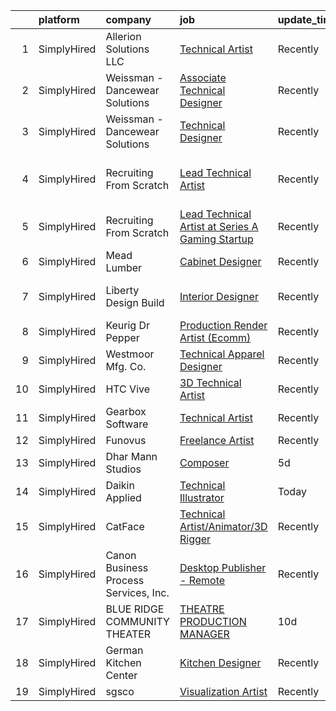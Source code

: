 

|    | platform    | company                               | job                                                                                                                                                           | update_time   | location                       |
|---:|:------------|:--------------------------------------|:--------------------------------------------------------------------------------------------------------------------------------------------------------------|:--------------|:-------------------------------|
|  1 | SimplyHired | Allerion Solutions LLC                | [Technical Artist](https://www.simplyhired.com/job/xJE-RTxiDI3N-0pEhLL9rtelut8fnfMhO5N2fbq2Uf3bt9bcGHHZ8w?q=technical+artist)                                 | Recently      | Remote                         |
|  2 | SimplyHired | Weissman - Dancewear Solutions        | [Associate Technical Designer](https://www.simplyhired.com/job/nKLyV4uiSfeKrSwc13zURriHvEdy7zEXNSnWqgiMkKQXTOprYoXeYg?q=technical+artist)                     | Recently      | St. Louis, MO                  |
|  3 | SimplyHired | Weissman - Dancewear Solutions        | [Technical Designer](https://www.simplyhired.com/job/-WlrExIwz0fN_7GPwDXzeHZTjE1zpGAatQhb-bViXC2PFDUCUOmtbg?q=technical+artist)                               | Recently      | St. Louis, MO                  |
|  4 | SimplyHired | Recruiting From Scratch               | [Lead Technical Artist](https://www.simplyhired.com/job/pcTzibcDrqykVeTEpvRgw84iSZYXMYwIdetLBeY8N6FYJPA1ZiohVQ?q=technical+artist)                            | Recently      | San Antonio, TX +126 locations |
|  5 | SimplyHired | Recruiting From Scratch               | [Lead Technical Artist at Series A Gaming Startup](https://www.simplyhired.com/job/Kff7HCcjfkX4e4z3RdaaH5MZIK41zge-eoZJmtkUpwAUD2nKtq-lVw?q=technical+artist) | Recently      | Frisco, TX +126 locations      |
|  6 | SimplyHired | Mead Lumber                           | [Cabinet Designer](https://www.simplyhired.com/job/JOweUw_l3pDPsqtIg-3gorBXWYvW_IStT4VkQXlyHLdhruJ2QjvyDg?q=technical+artist)                                 | Recently      | Kearney, NE                    |
|  7 | SimplyHired | Liberty Design Build                  | [Interior Designer](https://www.simplyhired.com/job/tGItUnyZgy5hcI3dVGsrdAkmMeRSIWpGNmuYSHIPgT6Zr521hmNN-A?q=technical+artist)                                | Recently      | Grand Junction, CO             |
|  8 | SimplyHired | Keurig Dr Pepper                      | [Production Render Artist (Ecomm)](https://www.simplyhired.com/job/wiBrFE0O9QGUUI0yPLndKxEruzAMvmVMhC09v1nhphkpnU1JJFlqNQ?q=technical+artist)                 | Recently      | Burlington, MA                 |
|  9 | SimplyHired | Westmoor Mfg. Co.                     | [Technical Apparel Designer](https://www.simplyhired.com/job/QdRFhMzeUp0VtCQCJ5LGHbKXyZXTJSgr3YMDAs3_cV8BK7205Ar6tg?q=technical+artist)                       | Recently      | Fort Worth, TX                 |
| 10 | SimplyHired | HTC Vive                              | [3D Technical Artist](https://www.simplyhired.com/job/piZOsUVKq9FNAk6o6vjCXh81qYh2KdyV_4rpIR9xgU43P4UR8zMBgA?q=technical+artist)                              | Recently      | Remote +1 location             |
| 11 | SimplyHired | Gearbox Software                      | [Technical Artist](https://www.simplyhired.com/job/doUJrARf_Oyxo9RLZ1y5olfc60sC9qhvG7Y3HGK7dXplMGr0zmfJXA?q=technical+artist)                                 | Recently      | Frisco, TX                     |
| 12 | SimplyHired | Funovus                               | [Freelance Artist](https://www.simplyhired.com/job/wucjFvZG2JRNmwrYnLbwDVT3_DRVHLxMd8BzmWlUbytgTfm8cythdg?q=technical+artist)                                 | Recently      | Remote                         |
| 13 | SimplyHired | Dhar Mann Studios                     | [Composer](https://www.simplyhired.com/job/fQjhhvS-8aMiNA3hbFGtdcmhXCEZWYbRT-bwgQsv1bXSJ2OC01wkeA?q=technical+artist)                                         | 5d            | Burbank, CA                    |
| 14 | SimplyHired | Daikin Applied                        | [Technical Illustrator](https://www.simplyhired.com/job/UeYIvTzDF--TNfjheCEG4P7M0-6UCD4_VtOxNYsWe9flxvGH1ZCCEg?q=technical+artist)                            | Today         | Minnesota                      |
| 15 | SimplyHired | CatFace                               | [Technical Artist/Animator/3D Rigger](https://www.simplyhired.com/job/9bTD_FFDqzduAjpswdyGWf2Fsu8NipStVNPCe0w-pixV-MWVxkW-CA?q=technical+artist)              | Recently      | Austin, TX                     |
| 16 | SimplyHired | Canon Business Process Services, Inc. | [Desktop Publisher - Remote](https://www.simplyhired.com/job/FDkPfsYptG0-75vH2sKy3VRqG4OhCyc6uyX6dYa9x3APN6wiZR6t-Q?q=technical+artist)                       | Recently      | Remote +1 location             |
| 17 | SimplyHired | BLUE RIDGE COMMUNITY THEATER          | [THEATRE PRODUCTION MANAGER](https://www.simplyhired.com/job/whBxSjmwaalEZCaCgcZu3FYsRya89hZDL2FQzoFNOHAH7-v8INCcXg?q=technical+artist)                       | 10d           | Blue Ridge, GA                 |
| 18 | SimplyHired | German Kitchen Center                 | [Kitchen Designer](https://www.simplyhired.com/job/y6WW0hOApXkLhhnExb3Q69WR5QeMNRse_OUiKzsCpzIx0Wwryv1mgg?q=technical+artist)                                 | Recently      | Orlando, FL                    |
| 19 | SimplyHired | sgsco                                 | [Visualization Artist](https://www.simplyhired.com/job/ylrjV5gpJHb7hGK-WTcyLSH8ef9lVU8EEaKqeGJEJj74HkCYVgNSxA?q=technical+artist)                             | Recently      | Remote                         |